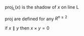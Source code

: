 $\mathrm{proj_L}(x)$ is the shadow of $x$ on line L

$\mathrm{proj}$ are defined for any $R^{n\ge 2}$

if $x \parallel y$ then $x \times y = 0$

